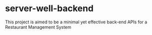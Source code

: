 # server-well-backend

This project is aimed to be a minimal yet effective back-end APIs for a Restaurant Management System
